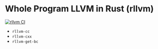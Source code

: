 # Whole Program LLVM in Rust (rllvm)

[![rllvm CI](https://github.com/h1994st/rllvm/actions/workflows/ci.yml/badge.svg)](https://github.com/h1994st/rllvm/actions/workflows/ci.yml)

- `rllvm-cc`
- `rllvm-cxx`
- `rllvm-get-bc`
